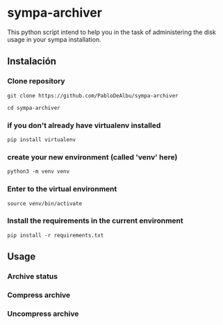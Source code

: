 # sympa-archiver

This python script intend to help you in the task of administering the disk usage in your sympa installation.

## Instalación

### Clone repository
`git clone https://github.com/PabloDeAlbu/sympa-archiver`

`cd sympa-archiver`

### if you don't already have virtualenv installed

`pip install virtualenv`

### create your new environment (called 'venv' here)

`python3 -m venv venv`

### Enter to the virtual environment

`source venv/bin/activate`

### Install the requirements in the current environment

`pip install -r requirements.txt`

## Usage

### Archive status

### Compress archive

### Uncompress archive